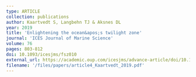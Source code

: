 ```yaml
---
type: ARTICLE
collection: publications
author: Kaartvedt S, Langbehn TJ & Aksnes DL
year: 2019
title: 'Enlightening the ocean&apos;s twilight zone'
journal: 'ICES Journal of Marine Science'
volume: 76
pages: 803-812
doi: 10.1093/icesjms/fsz010
external_url: https://academic.oup.com/icesjms/advance-article/doi/10.1093/icesjms/fsz010/5306603
filename: '/files/papers/article4_Kaartvedt_2019.pdf'
---
```

